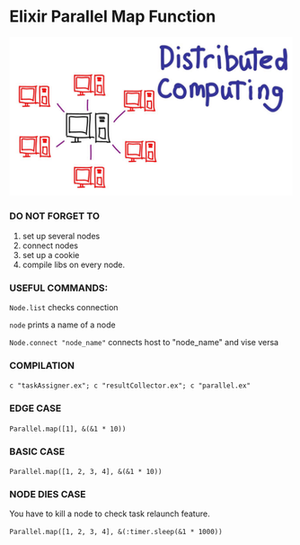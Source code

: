 # Elixir Parallel Map Function
![alt text](/pic.jpeg)
### DO NOT FORGET TO 
1. set up several nodes
2. connect nodes
3. set up a cookie 
4. compile libs on every node.
### USEFUL COMMANDS:
`Node.list` checks connection

`node` prints a name of a node

`Node.connect "node_name"` connects host to "node_name" and vise versa
### COMPILATION
`c "taskAssigner.ex"; c "resultCollector.ex"; c "parallel.ex"`
### EDGE CASE
`Parallel.map([1], &(&1 * 10))`
### BASIC CASE
`Parallel.map([1, 2, 3, 4], &(&1 * 10))`
### NODE DIES CASE
You have to kill a node to check task relaunch feature.

`Parallel.map([1, 2, 3, 4], &(:timer.sleep(&1 * 1000))`
